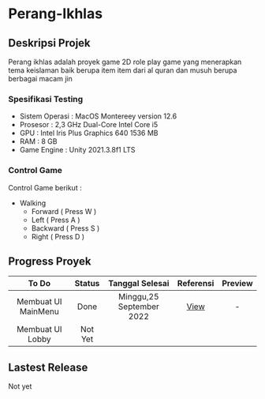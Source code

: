 # Perang-Ikhlas

## Deskripsi Projek

Perang ikhlas adalah proyek game 2D role play game yang menerapkan tema keislaman baik berupa item item dari al quran dan musuh berupa berbagai macam jin

### Spesifikasi Testing

- Sistem Operasi : MacOS Montereey version 12.6
- Prosesor : 2,3 GHz Dual-Core Intel Core i5
- GPU : Intel Iris Plus Graphics 640 1536 MB
- RAM : 8 GB
- Game Engine : Unity 2021.3.8f1 LTS

### Control Game

Control Game berikut :
- Walking
  - Forward ( Press W ) 
  - Left ( Press A )
  - Backward ( Press S )
  - Right ( Press D )

## Progress Proyek

To Do | Status | Tanggal Selesai | Referensi | Preview
:---: | :---: | :---: | :---: |  :---: 
Membuat UI MainMenu | Done | Minggu,25 September 2022 | [View](https://www.youtube.com/watch?v=zc8ac_qUXQY&t=675s) | -
Membuat UI Lobby | Not Yet | | |


## Lastest Release

Not yet